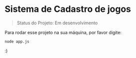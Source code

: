 <h1>Sistema de Cadastro de jogos</h1>

>Status do Projeto: Em desenvolvimento

Para rodar esse projeto na sua máquina, por favor digite:

```
node app.js
```
:)